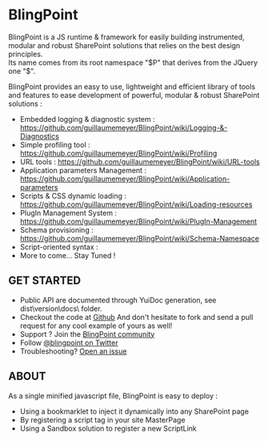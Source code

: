 # BlingPoint

BlingPoint is a JS runtime &amp; framework for easily building instrumented, modular and robust SharePoint solutions that relies on the best design principles.  
Its name comes from its root namespace "$P" that derives from the JQuery one "$".

BlingPoint provides an easy to use, lightweight and efficient library of tools and features to ease development of powerful, modular &amp; robust SharePoint solutions :

- Embedded logging &amp; diagnostic system : https://github.com/guillaumemeyer/BlingPoint/wiki/Logging-&-Diagnostics
- Simple profiling tool : https://github.com/guillaumemeyer/BlingPoint/wiki/Profiling
- URL tools : https://github.com/guillaumemeyer/BlingPoint/wiki/URL-tools
- Application parameters Management : https://github.com/guillaumemeyer/BlingPoint/wiki/Application-parameters
- Scripts & CSS dynamic loading : https://github.com/guillaumemeyer/BlingPoint/wiki/Loading-resources
- PlugIn Management System : https://github.com/guillaumemeyer/BlingPoint/wiki/PlugIn-Management
- Schema provisioning : https://github.com/guillaumemeyer/BlingPoint/wiki/Schema-Namespace
- Script-oriented syntax : 
- More to come... Stay Tuned !

## GET STARTED
- Public API are documented through YuiDoc generation, see dist\version\docs\ folder.
- Checkout the code at <a href='https://github.com/guillaumemeyer/BlingPoint'>Github</a>
And don't hesitate to fork and send a pull request for any cool example of yours as well!
- Support ? Join the <a href='https://www.yammer.com/blingpoint'>BlingPoint community</a>
- Follow <a href='https://twitter.com/blingpoint'>@blingpoint on Twitter</a> 
- Troubleshooting? <a href='https://github.com/guillaumemeyer/BlingPoint/issues/new'>Open an issue</a>

## ABOUT
As a single minified javascript file, BlingPoint is easy to deploy :
- Using a bookmarklet to inject it dynamically into any SharePoint page
- By registering a script tag in your site MasterPage
- Using a Sandbox solution to register a new ScriptLink

